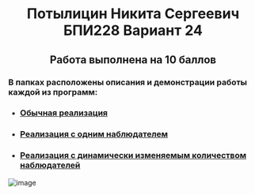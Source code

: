 <h1 align = 'center'>Потылицин Никита Сергеевич БПИ228 Вариант 24</h1>
<h2 align = 'center'>Работа выполнена на 10 баллов</h2>

### В папках расположены описания и демонстрации работы каждой из программ:
- ### [Обычная реализация](https://github.com/nikitaptl/works_ACS_OS/tree/udp/4-5%20баллов)
- ### [Реализация с одним наблюдателем](https://github.com/nikitaptl/works_ACS_OS/tree/udp/6-7%20баллов)
- ### [Реализация с динамически изменяемым количеством наблюдателей](https://github.com/nikitaptl/works_ACS_OS/tree/udp/8-10%20баллов)
![image](https://github.com/nikitaptl/works_ACS_OS/assets/145208333/4f66ec07-a13a-4115-82ba-01277ae870b2)
